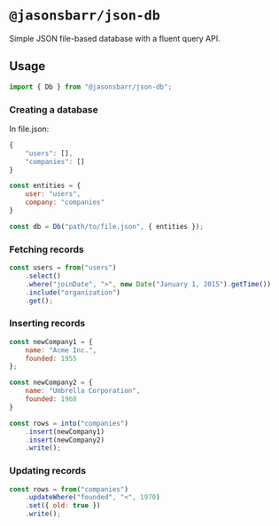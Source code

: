 # `@jasonsbarr/json-db`

Simple JSON file-based database with a fluent query API.

## Usage

```js
import { Db } from "@jasonsbarr/json-db";
```

### Creating a database

In file.json:

```js
{
    "users": [],
    "companies": []
}
```

```js
const entities = {
    user: "users",
    company: "companies"
}

const db = Db("path/to/file.json", { entities });
```

### Fetching records

```js
const users = from("users")
    .select()
    .where("joinDate", ">", new Date("January 1, 2015").getTime())
    .include("organization")
    .get();
```

### Inserting records

```js
const newCompany1 = {
    name: "Acme Inc.",
    founded: 1955
};

const newCompany2 = {
    name: "Umbrella Corporation",
    founded: 1968
}

const rows = into("companies")
    .insert(newCompany1)
    .insert(newCompany2)
    .write();
```

### Updating records

```js
const rows = from("companies")
    .updateWhere("founded", "<", 1970)
    .set({ old: true })
    .write();
```
